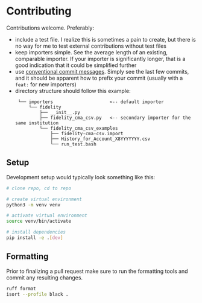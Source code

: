 # Contributing

Contributions welcome. Preferably:
- include a test file. I realize this is sometimes a pain to create, but there is no way
  for me to test external contributions without test files
- keep importers simple. See the average length of an existing, comparable importer. If
  your importer is significantly longer, that is a good indication that it could be
  simplified further
- use [conventional commit messages](https://www.conventionalcommits.org/). Simply see
  the last few commits, and it should be apparent how to prefix your commit (usually
  with a `feat:` for new importers)
- directory structure should follow this example:
  ```
   └── importers                     <-- default importer
       └── fidelity
           ├── __init__.py
           ├── fidelity_cma_csv.py   <-- secondary importer for the same institution
           └── fidelity_cma_csv_examples
               ├── fidelity-cma-csv.import
               ├── History_for_Account_X8YYYYYYY.csv
               └── run_test.bash
  ```

## Setup

Development setup would typically look something like this:

```bash
# clone repo, cd to repo

# create virtual environment
python3 -m venv venv

# activate virtual environment
source venv/bin/activate

# install dependencies
pip install -e .[dev]
```

## Formatting

Prior to finalizing a pull request make sure to run the formatting tools and
commit any resulting changes.

```bash
ruff format
isort --profile black .
```
